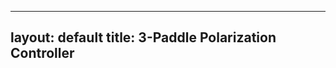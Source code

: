 ---
 layout: default
 title: 3-Paddle Polarization Controller
 ---
 <div style="display: flex; gap: 10px; flex-wrap: wrap; justify-content: center;">
   <div id="poincare"></div>
 </div>
 <div style="display: flex; gap: 0px; flex-wrap: wrap; justify-content: center;">
   <div id="ellips0"></div>
   <div id="ellips1"></div>
   <div id="ellips2"></div>
   <div id="ellips3"></div>
 </div>

<script>
  function hexToRgb(hex) {
    hex = hex.replace('#', '');
    let r = parseInt(hex.substring(0, 2), 16);
    let g = parseInt(hex.substring(2, 4), 16);
    let b = parseInt(hex.substring(4, 6), 16);
    return [r, g, b];
  }

  function syncColor(sourceObjectName, targetApplet) {
    try {
      const hexColor = poincare.getColor(sourceObjectName);
      const [r, g, b] = hexToRgb(hexColor);
      targetApplet.setColor("ellips", r, g, b);
      console.log(`Synced color from ${sourceObjectName} to ${targetApplet}: RGB(${r}, ${g}, ${b})`);
    } catch (e) {
      console.error(`Error syncing color:`, e);
    }
  }

  function syncCoords(sourcePointName, targetApplet) {
    try {
      const x = poincare.getXcoord(sourcePointName);
      const y = poincare.getYcoord(sourcePointName);
      const z = poincare.getZcoord(sourcePointName);
      targetApplet.setCoords("S", x, y, z);
      console.log(`Synced coords from ${sourcePointName} to ${targetApplet}: [${x}, ${y}, ${z}]`);
    } catch (e) {
      console.error(`Error syncing coords:`, e);
    }
  }

  function ggbOnInit(param) {
    if (param === "poincare") {
      poincare.registerObjectUpdateListener("P0", () => syncCoords("P0", ellips0));
      poincare.registerObjectUpdateListener("P1", () => syncCoords("P1", ellips1));
      poincare.registerObjectUpdateListener("P2", () => syncCoords("P2", ellips2));
      poincare.registerObjectUpdateListener("P3", () => syncCoords("P3", ellips3));
    }
  }

  var applet1 = new GGBApplet(createGGBParams("poincare", "hdmsanwn"), true);
  var applet2 = new GGBApplet(createGGBParams("ellips0", "ar9nzxm3", {width: 150, height: 150}), true);
  var applet3 = new GGBApplet(createGGBParams("ellips1", "ar9nzxm3", {width: 150, height: 150}), true);
  var applet4 = new GGBApplet(createGGBParams("ellips2", "ar9nzxm3", {width: 150, height: 150}), true);
  var applet5 = new GGBApplet(createGGBParams("ellips3", "ar9nzxm3", {width: 150, height: 150}), true);

  window.onload = function () {
    applet1.inject("poincare");
    applet2.inject("ellips0");
    applet3.inject("ellips1");
    applet4.inject("ellips2");
    applet5.inject("ellips3");

    setTimeout(() => {
      syncColor("P0", applet2);
      syncColor("P1", applet3);
      syncColor("P2", applet4);
      syncColor("P3", applet5);

      syncCoords("P0", applet2);
      syncCoords("P1", applet3);
      syncCoords("P2", applet4);
      syncCoords("P3", applet5);
    }, 1000);
  };
</script>
